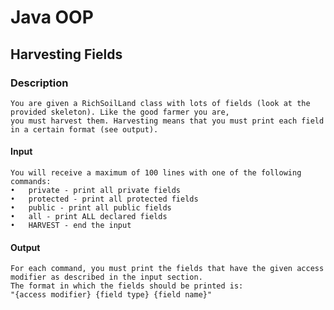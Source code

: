 # Java OOP

## Harvesting Fields

### Description
    You are given a RichSoilLand class with lots of fields (look at the provided skeleton). Like the good farmer you are,
    you must harvest them. Harvesting means that you must print each field in a certain format (see output). 

#### Input 
    You will receive a maximum of 100 lines with one of the following commands: 
    •	private - print all private fields 
    •	protected - print all protected fields 
    •	public - print all public fields 
    •	all - print ALL declared fields 
    •	HARVEST - end the input 
#### Output 
    For each command, you must print the fields that have the given access modifier as described in the input section. 
    The format in which the fields should be printed is: 
    "{access modifier} {field type} {field name}"